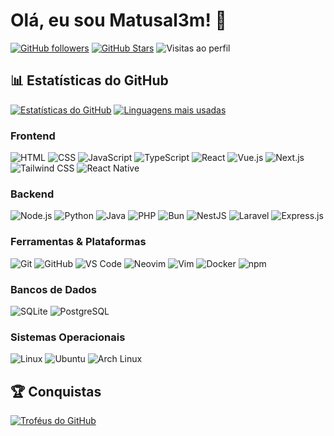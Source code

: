 # Olá, eu sou Matusal3m! 👋

[![GitHub followers](https://img.shields.io/github/followers/Matusal3m?style=social)](https://github.com/Matusal3m)
[![GitHub Stars](https://img.shields.io/github/stars/Matusal3m?style=social)](https://github.com/Matusal3m)
![Visitas ao perfil](https://komarev.com/ghpvc/?username=Matusal3m&color=blueviolet)

## 📊 Estatísticas do GitHub

[![Estatísticas do GitHub](https://github-readme-stats.vercel.app/api?username=Matusal3m&show_icons=true&theme=radical)](https://github.com/Matusal3m)
[![Linguagens mais usadas](https://github-readme-stats.vercel.app/api/top-langs/?username=Matusal3m&layout=compact&theme=radical)](https://github.com/Matusal3m)

### Frontend

![HTML](https://skillicons.dev/icons?i=html)
![CSS](https://skillicons.dev/icons?i=css)
![JavaScript](https://skillicons.dev/icons?i=js)
![TypeScript](https://skillicons.dev/icons?i=ts)
![React](https://skillicons.dev/icons?i=react)
![Vue.js](https://skillicons.dev/icons?i=vue)
![Next.js](https://skillicons.dev/icons?i=next)
![Tailwind CSS](https://skillicons.dev/icons?i=tailwind)
![React Native](https://skillicons.dev/icons?i=react-native)

### Backend

![Node.js](https://skillicons.dev/icons?i=nodejs)
![Python](https://skillicons.dev/icons?i=py)
![Java](https://skillicons.dev/icons?i=java)
![PHP](https://skillicons.dev/icons?i=php)
![Bun](https://skillicons.dev/icons?i=bun)
![NestJS](https://skillicons.dev/icons?i=nest)
![Laravel](https://skillicons.dev/icons?i=laravel)
![Express.js](https://skillicons.dev/icons?i=express)

### Ferramentas & Plataformas

![Git](https://skillicons.dev/icons?i=git)
![GitHub](https://skillicons.dev/icons?i=github)
![VS Code](https://skillicons.dev/icons?i=vscode)
![Neovim](https://skillicons.dev/icons?i=neovim)
![Vim](https://skillicons.dev/icons?i=vim)
![Docker](https://skillicons.dev/icons?i=docker)
![npm](https://skillicons.dev/icons?i=npm)

### Bancos de Dados

![SQLite](https://skillicons.dev/icons?i=sqlite)
![PostgreSQL](https://skillicons.dev/icons?i=postgresql)

### Sistemas Operacionais

![Linux](https://skillicons.dev/icons?i=linux)
![Ubuntu](https://skillicons.dev/icons?i=ubuntu)
![Arch Linux](https://skillicons.dev/icons?i=arch)

## 🏆 Conquistas

[![Troféus do GitHub](https://github-profile-trophy.vercel.app/?username=Matusal3m&theme=onedark&row=2&column=4)](https://github.com/Matusal3m)
